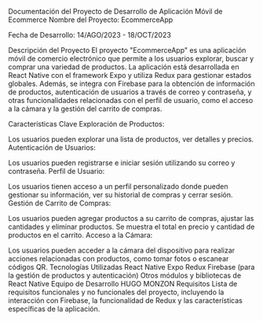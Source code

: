 Documentación del Proyecto de Desarrollo de Aplicación Móvil de Ecommerce
Nombre del Proyecto: EcommerceApp

Fecha de Desarrollo: 14/AGO/2023 - 18/OCT/2023

Descripción del Proyecto
El proyecto "EcommerceApp" es una aplicación móvil de comercio electrónico que permite a los usuarios explorar, buscar y comprar una variedad de productos. La aplicación está desarrollada en React Native con el framework Expo y utiliza Redux para gestionar estados globales. Además, se integra con Firebase para la obtención de información de productos, autenticación de usuarios a través de correo y contraseña, y otras funcionalidades relacionadas con el perfil de usuario, como el acceso a la cámara y la gestión del carrito de compras.

Características Clave
Exploración de Productos:

Los usuarios pueden explorar una lista de productos, ver detalles y precios.
Autenticación de Usuarios:

Los usuarios pueden registrarse e iniciar sesión utilizando su correo y contraseña.
Perfil de Usuario:

Los usuarios tienen acceso a un perfil personalizado donde pueden gestionar su información, ver su historial de compras y cerrar sesión.
Gestión de Carrito de Compras:

Los usuarios pueden agregar productos a su carrito de compras, ajustar las cantidades y eliminar productos. Se muestra el total en precio y cantidad de productos en el carrito.
Acceso a la Cámara:

Los usuarios pueden acceder a la cámara del dispositivo para realizar acciones relacionadas con productos, como tomar fotos o escanear códigos QR.
Tecnologías Utilizadas
React Native
Expo
Redux
Firebase (para la gestión de productos y autenticación)
Otros módulos y bibliotecas de React Native
Equipo de Desarrollo
HUGO MONZON
Requisitos
Lista de requisitos funcionales y no funcionales del proyecto, incluyendo la interacción con Firebase, la funcionalidad de Redux y las características específicas de la aplicación.
